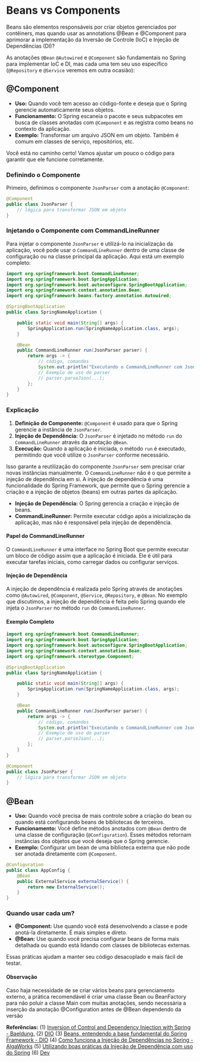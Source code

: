 # Beans vs Components

Beans são elementos responsáveis por criar objetos gerenciados por contêiners, mas quando usar as annotations @Bean e @Component para aprimorar a implementação da Inversão de Controle (IoC) e Injeção de Dependências (DI)?


As anotações `@Bean` `@Autowired` e `@Component` são fundamentais no Spring para implementar IoC e DI, mas cada uma tem seu uso específico (`@Repository` e `@Service` veremos em outra ocasião):

## @Component
- **Uso:** Quando você tem acesso ao código-fonte e deseja que o Spring gerencie automaticamente seus objetos.
- **Funcionamento:** O Spring escaneia o pacote e seus subpacotes em busca de classes anotadas com `@Component` e as registra como beans no contexto da aplicação.
- **Exemplo:** Transformar um arquivo JSON em um objeto. Também é comum em classes de serviço, repositórios, etc.

Você está no caminho certo! Vamos ajustar um pouco o código para garantir que ele funcione corretamente.

### Definindo o Componente

Primeiro, definimos o componente `JsonParser` com a anotação `@Component`:

```java
@Component
public class JsonParser {
    // lógica para transformar JSON em objeto
}
```

### Injetando o Componente com CommandLineRunner

Para injetar o componente `JsonParser` e utilizá-lo na inicialização da aplicação, você pode usar o `CommandLineRunner` dentro de uma classe de configuração ou na classe principal da aplicação. Aqui está um exemplo completo:

```java
import org.springframework.boot.CommandLineRunner;
import org.springframework.boot.SpringApplication;
import org.springframework.boot.autoconfigure.SpringBootApplication;
import org.springframework.context.annotation.Bean;
import org.springframework.beans.factory.annotation.Autowired;

@SpringBootApplication
public class SpringNameApplication {

    public static void main(String[] args) {
        SpringApplication.run(SpringNameApplication.class, args);
    }

    @Bean
    public CommandLineRunner run(JsonParser parser) {
        return args -> {
            // código, comandos
            System.out.println("Executando o CommandLineRunner com JsonParser");
            // Exemplo de uso do parser
            // parser.parseJson(...);
        };
    }
}
```

### Explicação

1. **Definição do Componente:** `@Component` é usado para que o Spring gerencie a instância de `JsonParser`.
2. **Injeção de Dependência:** O `JsonParser` é injetado no método `run` do `CommandLineRunner` através da anotação `@Bean`.
3. **Execução:** Quando a aplicação é iniciada, o método `run` é executado, permitindo que você utilize o `JsonParser` conforme necessário.

Isso garante a reutilização do componente `JsonParser` sem precisar criar novas instâncias manualmente. O `CommandLineRunner` não é o que permite a injeção de dependência em si. A injeção de dependência é uma funcionalidade do Spring Framework, que permite que o Spring gerencie a criação e a injeção de objetos (beans) em outras partes da aplicação.

- **Injeção de Dependência:** O Spring gerencia a criação e injeção de beans.
- **CommandLineRunner:** Permite executar código após a inicialização da aplicação, mas não é responsável pela injeção de dependência.

#### Papel do CommandLineRunner

O `CommandLineRunner` é uma interface no Spring Boot que permite executar um bloco de código assim que a aplicação é iniciada. Ele é útil para executar tarefas iniciais, como carregar dados ou configurar serviços.

#### Injeção de Dependência

A injeção de dependência é realizada pelo Spring através de anotações como `@Autowired`, `@Component`, `@Service`, `@Repository`, e `@Bean`. No exemplo que discutimos, a injeção de dependência é feita pelo Spring quando ele injeta o `JsonParser` no método `run` do `CommandLineRunner`.

#### Exemplo Completo

```java
import org.springframework.boot.CommandLineRunner;
import org.springframework.boot.SpringApplication;
import org.springframework.boot.autoconfigure.SpringBootApplication;
import org.springframework.context.annotation.Bean;
import org.springframework.stereotype.Component;

@SpringBootApplication
public class SpringNameApplication {

    public static void main(String[] args) {
        SpringApplication.run(SpringNameApplication.class, args);
    }

    @Bean
    public CommandLineRunner run(JsonParser parser) {
        return args -> {
            // código, comandos
            System.out.println("Executando o CommandLineRunner com JsonParser");
            // Exemplo de uso do parser
            // parser.parseJson(...);
        };
    }
}

@Component
public class JsonParser {
    // lógica para transformar JSON em objeto
}
```


## @Bean
- **Uso:** Quando você precisa de mais controle sobre a criação do bean ou quando está configurando beans de bibliotecas de terceiros.
- **Funcionamento:** Você define métodos anotados com `@Bean` dentro de uma classe de configuração (`@Configuration`). Esses métodos retornam instâncias dos objetos que você deseja que o Spring gerencie.
- **Exemplo:** Configurar um bean de uma biblioteca externa que não pode ser anotada diretamente com `@Component`.

```java
@Configuration
public class AppConfig {
    @Bean
    public ExternalService externalService() {
        return new ExternalService();
    }
}
```

### Quando usar cada um?
- **@Component:** Use quando você está desenvolvendo a classe e pode anotá-la diretamente. É mais simples e direto.
- **@Bean:** Use quando você precisa configurar beans de forma mais detalhada ou quando está lidando com classes de bibliotecas externas. 

Essas práticas ajudam a manter seu código desacoplado e mais fácil de testar.

#### Observação

Caso haja necessidade de se criar vários beans para gerenciamento externo, a prática recomendável é criar uma classe Bean ou BeanFactory para não poluir a classe Main com muitas anotações, sendo necessária a inserção da anotação @Configuration antes de @Bean dependendo da versão

**Referências:**
(1) [Inversion of Control and Dependency Injection with Spring - Baeldung.](https://www.baeldung.com/inversion-control-and-dependency-injection-in-spring.)
(2) [DIO](https://www.dio.me/articles/inversao-de-controle-e-injecao-de-dependencia-no-spring-simplificado.)
(3) [Beans, entendendo a base fundamental do Spring Framework - DIO](https://www.dio.me/articles/beans-entendendo-a-base-fundamental-do-spring-framework)
(4) [Como funciona a Injeção de Dependências no Spring - AlgaWorks](https://blog.algaworks.com/injecao-de-dependencias-spring/)
(5) [Utilizando boas práticas da Injeção de Dependência com uso do Spring](https://dev.to/joangele/utilizando-boas-praticas-da-injecao-de-dependencia-com-uso-do-spring-b4l)
(6) [Dev](https://dev.to/eidher/spring-injection-types-c6d)
